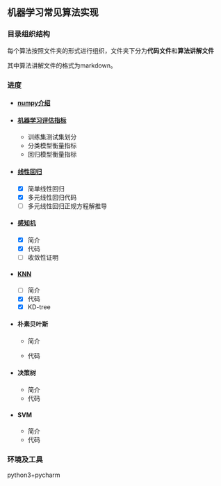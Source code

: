 ## 机器学习常见算法实现 #

### 目录组织结构

每个算法按照文件夹的形式进行组织，文件夹下分为**代码文件**和**算法讲解文件**

其中算法讲解文件的格式为markdown。

### 进度 #

- #### [numpy介绍](./numpy/Readme.md)

- #### [机器学习评估指标](./utils/ReadMe.pdf)

  - 训练集测试集划分
  - 分类模型衡量指标
  - 回归模型衡量指标

- #### [线性回归](./linear_regression/ReadMe.md)

  - [x] 简单线性回归
  - [x] 多元线性回归代码
  - [ ] 多元线性回归正规方程解推导

- #### [感知机](./perceptron/ReadMe.pdf)
  - [x] 简介
  - [x] 代码
  - [ ] 收敛性证明

- #### [KNN](./knn/ReadMe.md)

  - [ ] 简介
  - [x] 代码
  - [x] KD-tree

- #### 朴素贝叶斯

  - 简介

  - 代码

- #### 决策树

  - 简介
  - 代码

- #### SVM

  - 简介
  - 代码

### 环境及工具 ##

python3+pycharm





